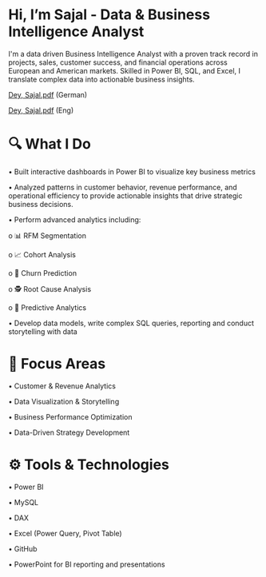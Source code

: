 # Hi, I’m Sajal - Data & Business Intelligence Analyst

I'm a data driven Business Intelligence Analyst with a proven track record in projects, sales, customer success, and financial operations across European and American markets. Skilled in Power BI, SQL, and Excel, I translate complex data into actionable business insights.

[Dey, Sajal.pdf](https://github.com/user-attachments/files/20575842/Dey.Sajal.pdf) (German)

[Dey, Sajal.pdf](https://github.com/user-attachments/files/20578437/Dey.Sajal.pdf) (Eng)

# 🔍 What I Do
•	Built interactive dashboards in Power BI to visualize key business metrics

•	Analyzed patterns in customer behavior, revenue performance, and operational efficiency to provide actionable insights that drive strategic business decisions.

•	Perform advanced analytics including:
 
 o	📊 RFM Segmentation
 
 o	📈 Cohort Analysis

 o	🔄 Churn Prediction

 o	🕵️ Root Cause Analysis

 o	📐 Predictive Analytics

• Develop data models, write complex SQL queries, reporting and conduct storytelling with data

# 🎯 Focus Areas
•	Customer & Revenue Analytics

•	Data Visualization & Storytelling

•	Business Performance Optimization

•	Data-Driven Strategy Development

# ⚙️ Tools & Technologies

•	Power BI

•	MySQL

•	DAX

•	Excel (Power Query, Pivot Table)

•	GitHub

•	PowerPoint for BI reporting and presentations






<!---
sajdey/sajdey is a ✨ special ✨ repository because its `README.md` (this file) appears on your GitHub profile.
You can click the Preview link to take a look at your changes.
--->
